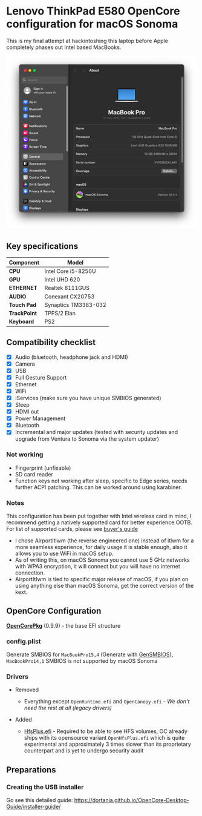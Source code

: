# Lenovo ThinkPad E580 OpenCore configuration for macOS Sonoma
This is my final attempt at hackintoshing this laptop before Apple completely phases out Intel based MacBooks.

![System Settings](./Img/systemsettings.png)

## Key specifications

| Component | Model |
| --------- | ----- |
| **CPU** | Intel Core i5-8250U |
| **GPU** | Intel UHD 620 |
| **ETHERNET** | Realtek 8111GUS |
| **AUDIO** | Conexant CX20753 |
| **Touch Pad** | Synaptics TM3383-032 |
| **TrackPoint** | TPPS/2 Elan |
| **Keyboard** | PS2 |


## Compatibility checklist
- [x] Audio (bluetooth, headphone jack and HDMI)
- [x] Camera
- [x] USB 
- [x] Full Gesture Support
- [x] Ethernet
- [x] WiFi
- [x] iServices (make sure you have unique SMBIOS generated)
- [x] Sleep
- [x] HDMI out
- [x] Power Management
- [x] Bluetooth
- [x] Incremental and major updates (tested with security updates and upgrade from Ventura to Sonoma via the system updater)

### Not working
- Fingerprint (unfixable)
- SD card reader
- Function keys not working after sleep, specific to Edge series, needs further ACPI patching. This can be worked around using karabiner.


### Notes
This configuration has been put together with Intel wireless card in mind, I recommend getting a natively supported card for better experience OOTB.
For list of supported cards, please see [buyer's guide](https://dortania.github.io/Wireless-Buyers-Guide/)

- I chose AirportItlwm (the reverse engineered one) instead of itlwm for a more seamless experience, for daily usage it is stable enough, also it allows you to use WiFi in macOS setup.
- As of writing this, on macOS Sonoma you cannot use 5 GHz networks with WPA3 encryption, it will connect but you will have no internet connection.
- AirportItlwm is tied to specific major release of macOS, if you plan on using anything else than macOS Sonoma, get the correct version of the kext.

## OpenCore Configuration

**[OpenCorePkg](https://github.com/acidanthera/OpenCorePkg)** (0.9.9) - the base EFI structure

### config.plist
Generate SMBIOS for `MacBookPro15,4` (Generate with [GenSMBIOS](https://github.com/corpnewt/GenSMBIOS)), `MacBookPro14,1` SMBIOS is not supported by macOS Sonoma

 ### Drivers

* Removed
   - Everything except `OpenRuntime.efi` and `OpenCanopy.efi` - _We don't need the rest at all (legacy drivers)_
   
* Added
   - [HfsPlus.efi](https://github.com/acidanthera/OcBinaryData/blob/master/Drivers/HfsPlus.efi) - Required to be able to see HFS volumes, OC already ships with its opensource variant `OpenHfsPlus.efi` which is quite experimental and approximately 3 times slower than its proprietary counterpart and is yet to undergo security audit

## Preparations

### Creating the USB installer

Go see this detailed guide: <https://dortania.github.io/OpenCore-Desktop-Guide/installer-guide/>
